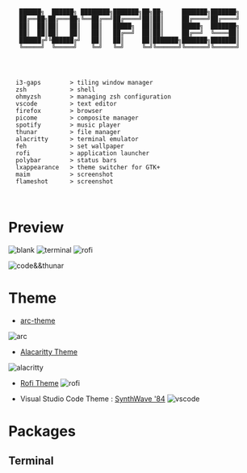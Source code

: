 

```


   ██████╗  ██████╗ ████████╗███████╗██╗██╗     ███████╗███████╗
   ██╔══██╗██╔═══██╗╚══██╔══╝██╔════╝██║██║     ██╔════╝██╔════╝
   ██║  ██║██║   ██║   ██║   █████╗  ██║██║     █████╗  ███████╗
   ██║  ██║██║   ██║   ██║   ██╔══╝  ██║██║     ██╔══╝  ╚════██║
   ██████╔╝╚██████╔╝   ██║   ██║     ██║███████╗███████╗███████║
   ╚═════╝  ╚═════╝    ╚═╝   ╚═╝     ╚═╝╚══════╝╚══════╝╚══════╝



 
  i3-gaps        > tiling window manager
  zsh            > shell
  ohmyzsh        > managing zsh configuration
  vscode         > text editor
  firefox        > browser 
  picome         > composite manager 
  spotify        > music player
  thunar         > file manager
  alacritty      > terminal emulator 
  feh            > set wallpaper 
  rofi           > application launcher
  polybar        > status bars
  lxappearance   > theme switcher for GTK+ 
  maim           > screenshot
  flameshot      > screenshot

                               

```

# Preview
![blank](https://github.com/Talfaza/dots/blob/main/screenshot/Fri%20Feb%2024%2003:13:40%20AM%20+01%202023.jpg)
![terminal](https://github.com/Talfaza/dots/blob/main/screenshot/Fri%20Feb%2024%2001:40:21%20AM%20+01%202023.jpg)
![rofi](https://github.com/Talfaza/dots/blob/main/screenshot/2023-02-24_03-12.png)

![code&&thunar](https://github.com/Talfaza/dots/blob/main/screenshot/Fri%20Feb%2024%2001:40:29%20AM%20+01%202023.jpg)

# Theme 




 - [arc-theme](https://github.com/horst3180/arc-theme)

![arc](https://camo.githubusercontent.com/bc506ad41edb5d7e5b851de839838d69719dfe4476b9d417aa0912bb811e5bdf/687474703a2f2f692e696d6775722e636f6d2f3541476c436e412e706e67)

 - [Alacaritty Theme](https://github.com/Talfaza/dots/blob/main/.config/alacritty/alacritty.yml "Alacaritty Theme")
 
 ![alacritty](https://github.com/Talfaza/dots/blob/main/IMG_20230224_025323.jpg)
 - [Rofi Theme](https://github.com/Talfaza/dots/blob/main/.config/rofi/config.rasi " - Rofi Theme")
 ![rofi](https://github.com/Talfaza/dots/blob/main/IMG_20230224_031647.png)
 
 - Visual Studio Code Theme : [SynthWave '84](https://marketplace.visualstudio.com/items?itemName=RobbOwen.synthwave-vscode)
 ![vscode](https://www.nikouusitalo.com/content/images/size/w2000/2021/10/Header.png)
# Packages 

  ## Terminal







